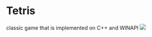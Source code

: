 # Tetris
classic game that is implemented on C++ and WINAPI
![](https://github.com/Kolodiychyuk/Tetris/master/view.jpg)
